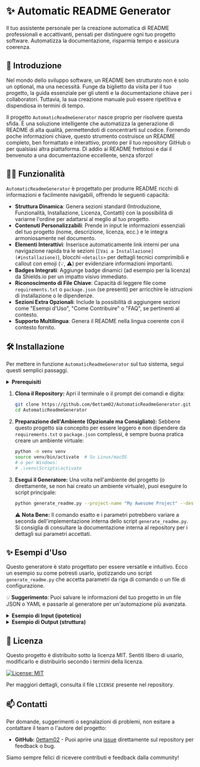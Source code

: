 # ✨ Automatic README Generator

Il tuo assistente personale per la creazione automatica di README professionali e accattivanti, pensati per distinguere ogni tuo progetto software. Automatizza la documentazione, risparmia tempo e assicura coerenza.

## 📌 Introduzione

Nel mondo dello sviluppo software, un README ben strutturato non è solo un optional, ma una necessità. Funge da biglietto da visita per il tuo progetto, la guida essenziale per gli utenti e la documentazione chiave per i collaboratori. Tuttavia, la sua creazione manuale può essere ripetitiva e dispendiosa in termini di tempo.

Il progetto `AutomaticReadmeGenerator` nasce proprio per risolvere questa sfida. È una soluzione intelligente che automatizza la generazione di README di alta qualità, permettendoti di concentrarti sul codice. Fornendo poche informazioni chiave, questo strumento costruisce un README completo, ben formattato e interattivo, pronto per il tuo repository GitHub o per qualsiasi altra piattaforma. Dì addio ai README frettolosi e dai il benvenuto a una documentazione eccellente, senza sforzo!

## 🧑‍💻 Funzionalità

`AutomaticReadmeGenerator` è progettato per produrre README ricchi di informazioni e facilmente navigabili, offrendo le seguenti capacità:

*   **Struttura Dinamica**: Genera sezioni standard (Introduzione, Funzionalità, Installazione, Licenza, Contatti) con la possibilità di variarne l'ordine per adattarsi al meglio al tuo progetto.
*   **Contenuti Personalizzabili**: Prende in input le informazioni essenziali del tuo progetto (nome, descrizione, licenza, ecc.) e le integra armoniosamente nel documento.
*   **Elementi Interattivi**: Inserisce automaticamente link interni per una navigazione rapida tra le sezioni (`[Vai a Installazione](#installazione)`), blocchi `<details>` per dettagli tecnici comprimibili e callout con emoji (💡, ⚠️) per evidenziare informazioni importanti.
*   **Badges Integrati**: Aggiunge badge dinamici (ad esempio per la licenza) da Shields.io per un impatto visivo immediato.
*   **Riconoscimento di File Chiave**: Capacità di leggere file come `requirements.txt` o `package.json` (se presenti) per arricchire le istruzioni di installazione o le dipendenze.
*   **Sezioni Extra Opzionali**: Include la possibilità di aggiungere sezioni come "Esempi d'Uso", "Come Contribuire" o "FAQ", se pertinenti al contesto.
*   **Supporto Multilingua**: Genera il README nella lingua coerente con il contesto fornito.

## 🛠️ Installazione

Per mettere in funzione `AutomaticReadmeGenerator` sul tuo sistema, segui questi semplici passaggi.

<details>
<summary><strong>Prerequisiti</strong></summary>

Assicurati di avere Python 3.x installato sul tuo sistema. Puoi verificarlo con:
```bash
python --version
```
o
```bash
python3 --version
```
Se Python non è installato, scaricalo dal sito ufficiale: [python.org](https://www.python.org/downloads/).
</details>

1.  **Clona il Repository:**
    Apri il terminale o il prompt dei comandi e digita:
    ```bash
    git clone https://github.com/0ettam02/AutomaticReadmeGenerator.git
    cd AutomaticReadmeGenerator
    ```

2.  **Preparazione dell'Ambiente (Opzionale ma Consigliato):**
    Sebbene questo progetto sia concepito per essere leggero e non dipendere da `requirements.txt` o `package.json` complessi, è sempre buona pratica creare un ambiente virtuale:
    ```bash
    python -m venv venv
    source venv/bin/activate  # Su Linux/macOS
    # o per Windows:
    # .\venv\Scripts\activate
    ```

3.  **Esegui il Generatore:**
    Una volta nell'ambiente del progetto (o direttamente, se non hai creato un ambiente virtuale), puoi eseguire lo script principale:
    ```bash
    python generate_readme.py --project-name "My Awesome Project" --description "A brief desc." --license MIT --author "John Doe"
    ```
    ⚠️ **Nota Bene:** Il comando esatto e i parametri potrebbero variare a seconda dell'implementazione interna dello script `generate_readme.py`. Si consiglia di consultare la documentazione interna al repository per i dettagli sui parametri accettati.

## ✨ Esempi d'Uso

Questo generatore è stato progettato per essere versatile e intuitivo. Ecco un esempio su come potresti usarlo, ipotizzando uno script `generate_readme.py` che accetta parametri da riga di comando o un file di configurazione.

💡 **Suggerimento**: Puoi salvare le informazioni del tuo progetto in un file JSON o YAML e passarle al generatore per un'automazione più avanzata.

<details>
<summary><strong>Esempio di Input (ipotetico)</strong></summary>

Se il generatore supportasse un input tramite file `config.json` (solo a scopo illustrativo):

```json
{
  "projectName": "MioProgettoFantastico",
  "projectEmoji": "🚀",
  "shortDescription": "Un'applicazione web per la gestione delle liste di cose da fare.",
  "introduction": "Questa applicazione rivoluziona il modo in cui gestisci i tuoi compiti quotidiani...",
  "features": [
    "Gestione intuitiva delle attività",
    "Promemoria personalizzabili",
    "Sincronizzazione multi-dispositivo"
  ],
  "license": "MIT",
  "contacts": {
    "github": "0ettam02/MioProgettoFantastico",
    "email": "info@mioprogetto.com"
  },
  "sections": [
    "introduzione",
    "funzionalita",
    "installazione",
    "esempi_uso",
    "licenza",
    "contatti"
  ]
}
```

</details>

<details>
<summary><strong>Esempio di Output (struttura)</strong></summary>

L'output generato sarà un file markdown (`README.md`) con una struttura simile a questa, arricchita con tutti i dettagli e gli elementi dinamici:

```markdown
# 🚀 MioProgettoFantastico

Un'applicazione web per la gestione delle liste di cose da fare.

## 📌 Introduzione
Questa applicazione rivoluziona il modo in cui gestisci i tuoi compiti quotidiani...

## 🧑‍💻 Funzionalità
* Gestione intuitiva delle attività
* Promemoria personalizzabili
* Sincronizzazione multi-dispositivo

## 🛠️ Installazione
[Istruzioni dettagliate basate su requirements.txt o package.json...]

## ✨ Esempi d'Uso
[Codice di esempio o screenshot...]

## 📜 Licenza
[MIT License Badge]
Il progetto è distribuito sotto licenza MIT.

## 📫 Contatti
[Link a GitHub, email...]
```

</details>

## 📜 Licenza

Questo progetto è distribuito sotto la licenza MIT. Sentiti libero di usarlo, modificarlo e distribuirlo secondo i termini della licenza.

[![License: MIT](https://img.shields.io/badge/License-MIT-yellow.svg)](https://opensource.org/licenses/MIT)

Per maggiori dettagli, consulta il file `LICENSE` presente nel repository.

## 📫 Contatti

Per domande, suggerimenti o segnalazioni di problemi, non esitare a contattare il team o l'autore del progetto:

*   **GitHub:** [0ettam02](https://github.com/0ettam02) - Puoi aprire una [issue](https://github.com/0ettam02/AutomaticReadmeGenerator/issues) direttamente sul repository per feedback o bug.

Siamo sempre felici di ricevere contributi e feedback dalla community!